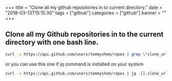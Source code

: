 +++
title = "Clone all my github repositories in to current directory."
date = "2018-03-13T15:15:30"
tags = ["github"]
categories = ["github"]
banner = ""
+++

## Clone all my Github repositories in to the current directory with one bash line.

```bash
curl -s https://api.github.com/users/tommyshem/repos | grep \"clone_url\" | awk '{print $2}' | sed -e 's/"//g' -e 's/,//g' | xargs -n1 git clone
```

or you can use this one if jq command is installed on your system

```bash
curl -s https://api.github.com/users/tommyshem/repos | jq .[].clone_url | xargs -n1 git clone
```
